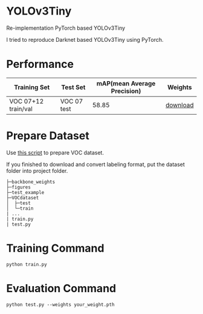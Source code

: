 # YOLOv3Tiny

Re-implementation PyTorch based YOLOv3Tiny

I tried to reproduce Darknet based YOLOv3Tiny using PyTorch.

# Performance

|Training Set|Test Set|mAP(mean Average Precision)|Weights|
|---|---|---|---|
|VOC 07+12 train/val|VOC 07 test|58.85|[download](https://drive.google.com/file/d/1NMFs2LjipSaFg9tUzll8T-ltOQLGVnT6/view?usp=sharing)|

# Prepare Dataset

Use [this script](https://github.com/pjreddie/darknet/blob/master/scripts/voc_label.py
) to prepare VOC dataset.


If you finished to download and convert labeling format, put the dataset folder into project folder.

```
├─backbone_weights
├─figures
├─test_example
├─VOCdataset
│  ├─test
│  └─train
| ...
| train.py
| test.py
```

# Training Command
```
python train.py
```

# Evaluation Command
```
python test.py --weights your_weight.pth
```
